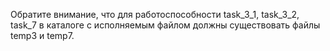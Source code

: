 Обратите внимание, что для работоспособности task_3_1, task_3_2, task_7 в каталоге с исполняемым файлом должны существовать файлы temp3 и temp7.
